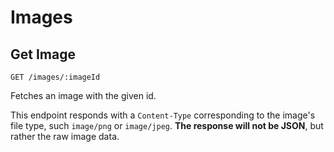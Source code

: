 # Images

## Get Image

`GET /images/:imageId`

Fetches an image with the given id.

This endpoint responds with a `Content-Type` corresponding to the image's file type, such `image/png` or `image/jpeg`. **The response will not be JSON**, but rather the raw image data.